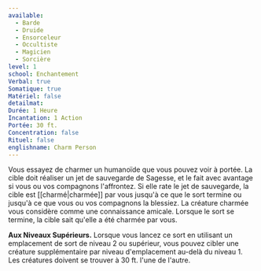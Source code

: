 ```yaml
---
available:
  - Barde
  - Druide
  - Ensorceleur
  - Occultiste
  - Magicien
  - Sorcière
level: 1
school: Enchantement
Verbal: true
Somatique: true
Matériel: false
detailmat: 
Durée: 1 Heure
Incantation: 1 Action
Portée: 30 ft.
Concentration: false
Rituel: false
englishname: Charm Person
---
```

Vous essayez de charmer un humanoïde que vous pouvez voir à portée. La cible doit réaliser un jet de sauvegarde de Sagesse, et le fait avec avantage si vous ou vos compagnons l'affrontez. Si elle rate le jet de sauvegarde, la cible est [[charmé|charmée]] par vous jusqu'à ce que le sort termine ou jusqu'à ce que vous ou vos compagnons la blessiez. La créature charmée vous considère comme une connaissance amicale. Lorsque le sort se termine, la cible sait qu'elle a été charmée par vous.

**Aux Niveaux Supérieurs.** Lorsque vous lancez ce sort en utilisant un emplacement de sort de niveau 2 ou supérieur, vous pouvez cibler une créature supplémentaire par niveau d'emplacement au-delà du niveau 1. Les créatures doivent se trouver à 30 ft. l'une de l'autre.
